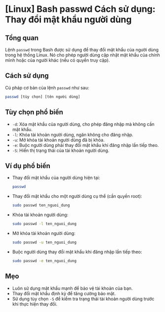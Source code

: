 # [Linux] Bash passwd Cách sử dụng: Thay đổi mật khẩu người dùng

## Tổng quan
Lệnh `passwd` trong Bash được sử dụng để thay đổi mật khẩu của người dùng trong hệ thống Linux. Nó cho phép người dùng cập nhật mật khẩu của chính mình hoặc của người khác (nếu có quyền truy cập).

## Cách sử dụng
Cú pháp cơ bản của lệnh `passwd` như sau:

```bash
passwd [tùy chọn] [tên người dùng]
```

## Tùy chọn phổ biến
- `-d`: Xóa mật khẩu của người dùng, cho phép đăng nhập mà không cần mật khẩu.
- `-l`: Khóa tài khoản người dùng, ngăn không cho đăng nhập.
- `-u`: Mở khóa tài khoản người dùng đã bị khóa.
- `-e`: Buộc người dùng phải thay đổi mật khẩu khi đăng nhập lần tiếp theo.
- `-S`: Hiển thị trạng thái của tài khoản người dùng.

## Ví dụ phổ biến
- Thay đổi mật khẩu của người dùng hiện tại:
    ```bash
    passwd
    ```

- Thay đổi mật khẩu cho một người dùng cụ thể (cần quyền root):
    ```bash
    sudo passwd ten_nguoi_dung
    ```

- Khóa tài khoản người dùng:
    ```bash
    sudo passwd -l ten_nguoi_dung
    ```

- Mở khóa tài khoản người dùng:
    ```bash
    sudo passwd -u ten_nguoi_dung
    ```

- Buộc người dùng thay đổi mật khẩu khi đăng nhập lần tiếp theo:
    ```bash
    sudo passwd -e ten_nguoi_dung
    ```

## Mẹo
- Luôn sử dụng mật khẩu mạnh để bảo vệ tài khoản của bạn.
- Thay đổi mật khẩu định kỳ để tăng cường bảo mật.
- Sử dụng tùy chọn `-S` để kiểm tra trạng thái tài khoản người dùng trước khi thực hiện thay đổi.